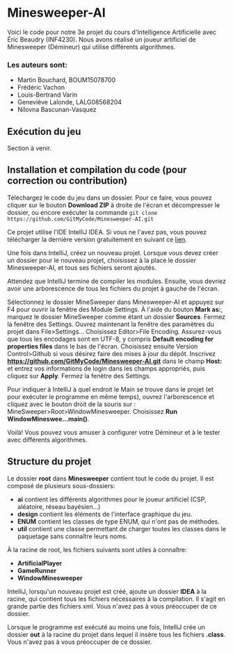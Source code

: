 Minesweeper-AI
==============
Voici le code pour notre 3e projet du cours d'Intelligence Artificielle avec Éric Beaudry (INF4230). Nous avons réalisé un joueur artificiel de Minesweeper (Démineur) qui utilise différents algorithmes.
### Les auteurs sont:
+ Martin Bouchard, BOUM15078700
+ Frédéric Vachon
+ Louis-Bertrand Varin
+ Geneviève Lalonde, LALG08568204
+ Nilovna Bascunan-Vasquez

Exécution du jeu
----------------
Section à venir.


Installation et compilation du code (pour correction ou contribution)
--------------------------------------------------------------------
Téléchargez le code du jeu dans un dossier. Pour ce faire, vous pouvez cliquer sur le bouton __Download ZIP__ à droite de l'écran et décompresser le dossier, ou encore exécuter la commande `git clone https://github.com/GitMyCode/Minesweeper-AI.git`

Ce projet utilise l'IDE IntelliJ IDEA. Si vous ne l'avez pas, vous pouvez télécharger la dernière version gratuitement en suivant ce [lien](https://www.jetbrains.com/idea/download/). 

Une fois dans IntelliJ, créez un nouveau projet. Lorsque vous devez créer un dossier pour le nouveau projet, choisissez à la place le dossier Minesweeper-AI, et tous ses fichiers seront ajoutés.

Attendez que IntelliJ termine de compiler les modules. Ensuite, vous devriez avoir une arborescence de tous les fichiers du projet à gauche de l'écran.

Sélectionnez le dossier MineSweeper dans Minesweeper-AI et appuyez sur F4 pour ouvrir la fenêtre des Module Settings. À l'aide du bouton __Mark as:__, marquez le dossier MineSweeper comme étant un dossier __Sources__. Fermez la fenêtre des Settings.
Ouvrez maintenant la fenêtre des paramètres du projet dans File>Settings... 
Choisissez Editor>File Encoding. Assurez-vous que tous les encodages sont en UTF-8, y compris __Default encoding for properties files__ dans le bas de l'écran. 
Choisissez ensuite Version Control>Github si vous désirez faire des mises à jour du dépôt. Inscrivez __https://github.com/GitMyCode/Minesweeper-AI.git__ dans le champ __Host:__ et entrez vos informations de login dans les champs appropriés, puis cliquez sur __Apply__.
Fermez la fenêtre des Settings.

Pour indiquer à IntelliJ à quel endroit le Main se trouve dans le projet (et pour exécuter le programme en même temps), ouvrez l'arborescence et cliquez avec le bouton droit de la souris sur : MineSweeper>Root>WindowMinesweeper. Choisissez __Run WindowMineswee...main()__.

Voilà! Vous pouvez vous amuser à configurer votre Démineur et à le tester avec différents algorithmes.

Structure du projet
--------------------
Le dossier __root__ dans __Minesweeper__ contient tout le code du projet. Il est composé de plusieurs sous-dossiers:
+ __ai__ contient les différents algorithmes pour le joueur artificiel (CSP, aléatoire, réseau bayésien...)
+ __design__ contient les éléments de l'interface graphique du jeu.
+ __ENUM__ contient les classes de type ENUM, qui n'ont pas de méthodes.
+ __util__ contient une classe permettant de charger toutes les classes dans le paquetage sans connaître leurs noms.

À la racine de root, les fichiers suivants sont utiles à connaître:
+ __ArtificialPlayer__
+ __GameRunner__
+ __WindowMinesweeper__

IntelliJ, lorsqu'un nouveau projet est créé, ajoute un dossier __IDEA__ à la racine, qui contient tous les fichiers nécessaires à la compilation. Il s'agit en grande partie des fichiers xml. Vous n'avez pas à vous préoccuper de ce dossier.

Lorsque le programme est exécuté au moins une fois, IntelliJ crée un dossier __out__ à la racine du projet dans lequel il insère tous les fichiers __.class__. Vous n'avez pas à vous préoccuper de ce dossier.


